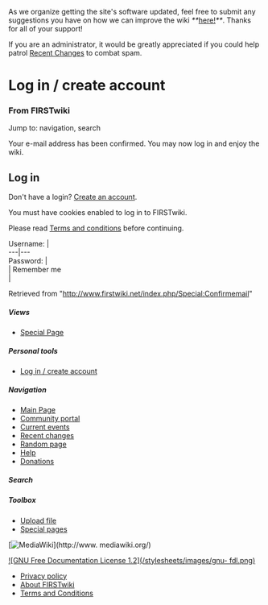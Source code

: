 As we organize getting the site's software updated, feel free to submit any
suggestions you have on how we can improve the wiki
_**_[here!](/index.php/User:Hallry/Suggestions "User:Hallry/Suggestions"
)_**_. Thanks for all of your support!

If you are an administrator, it would be greatly appreciated if you could help
patrol [Recent Changes](/index.php/Special:Recentchanges
"Special:Recentchanges" ) to combat spam.

# Log in / create account

### From FIRSTwiki

Jump to: navigation, search

Your e-mail address has been confirmed. You may now log in and enjoy the wiki.

## Log in

Don't have a login? [Create an
account](/index.php?title=Special:Userlogin&type=signup).

You must have cookies enabled to log in to FIRSTwiki.

Please read [Terms and conditions](/index.php/FIRSTwiki:Terms_and_conditions
"FIRSTwiki:Terms and conditions" ) before continuing.

Username: |  
---|---  
Password: |  
|  Remember me  
|  
  


Retrieved from "<http://www.firstwiki.net/index.php/Special:Confirmemail>"

##### Views

  * [Special Page](/index.php/Special:Confirmemail/895028b53cdc1dfd02c820013021d2ae)

##### Personal tools

  * [Log in / create account](/index.php?title=Special:Userlogin&returnto=Special:Confirmemail)

[](/index.php/Main_Page "Main Page" )

##### Navigation

  * [Main Page](/index.php/Main_Page)
  * [Community portal](/index.php/FIRSTwiki:Community_portal)
  * [Current events](/index.php/Current_events)
  * [Recent changes](/index.php/Special:Recentchanges)
  * [Random page](/index.php/Special:Random)
  * [Help](/index.php/FIRSTwiki:Help)
  * [Donations](/index.php/FIRSTwiki:Site_support)

##### Search



##### Toolbox

  * [Upload file](/index.php/Special:Upload)
  * [Special pages](/index.php/Special:Specialpages)

[![MediaWiki](/skins/common/images/poweredby_mediawiki_88x31.png)](http://www.
mediawiki.org/)

[![GNU Free Documentation License 1.2](/stylesheets/images/gnu-
fdl.png)](http://www.gnu.org/copyleft/fdl.html)

  * [Privacy policy](/index.php/FIRSTwiki:Privacy_policy "FIRSTwiki:Privacy policy" )
  * [About FIRSTwiki](/index.php/FIRSTwiki:About "FIRSTwiki:About" )
  * [Terms and Conditions](/index.php/FIRSTwiki:Terms_and_conditions "FIRSTwiki:Terms and conditions" )

